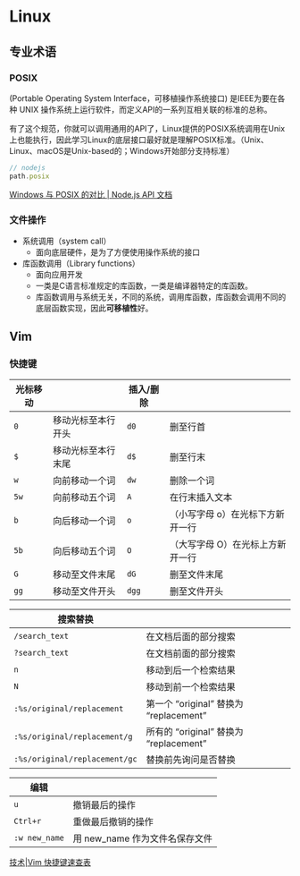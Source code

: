 # Linux

## 专业术语

### POSIX

 (Portable Operating System Interface，可移植操作系统接口) 是IEEE为要在各种 UNIX 操作系统上运行软件，而定义API的一系列互相关联的标准的总称。

有了这个规范，你就可以调用通用的API了，Linux提供的POSIX系统调用在Unix上也能执行，因此学习Linux的底层接口最好就是理解POSIX标准。（Unix、Linux、macOS是Unix-based的；Windows开始部分支持标准）

```js
// nodejs
path.posix
```

[Windows 与 POSIX 的对比 | Node.js API 文档](http://nodejs.cn/api-v14/path.html#windows-vs-posix)

### 文件操作

- 系统调用（system call）
  - 面向底层硬件，是为了方便使用操作系统的接口
- 库函数调用（Library functions）
  - 面向应用开发
  - 一类是C语言标准规定的库函数，一类是编译器特定的库函数。
  - 库函数调用与系统无关，不同的系统，调用库函数，库函数会调用不同的底层函数实现，因此**可移植性**好。

## Vim

### 快捷键

| 光标移动 |           | 插入/删除 |                   |
| ---- | --------- | ----- | ----------------- |
| `0`  | 移动光标至本行开头 | `d0`  | 删至行首              |
| `$`  | 移动光标至本行末尾 | `d$`  | 删至行末              |
| `w`  | 向前移动一个词   | `dw`  | 删除一个词             |
| `5w` | 向前移动五个词   | `A`   | 在行末插入文本           |
| `b`  | 向后移动一个词   | `o`   | （小写字母 o）在光标下方新开一行 |
| `5b` | 向后移动五个词   | `O`   | （大写字母 O）在光标上方新开一行 |
| `G`  | 移动至文件末尾   | `dG`  | 删至文件末尾            |
| `gg` | 移动至文件开头   | `dgg` | 删至文件开头            |

| 搜索替换                          |                                  |
| ----------------------------- | -------------------------------- |
| `/search_text`                | 在文档后面的部分搜索                       |
| `?search_text`                | 在文档前面的部分搜索                       |
| `n`                           | 移动到后一个检索结果                       |
| `N`                           | 移动到前一个检索结果                       |
| `:%s/original/replacement`    | 第一个 “original” 替换为 “replacement” |
| `:%s/original/replacement/g`  | 所有的 “original” 替换为 “replacement” |
| `:%s/original/replacement/gc` | 替换前先询问是否替换                       |

| 编辑            |                      |
| ------------- | -------------------- |
| `u`           | 撤销最后的操作              |
| `Ctrl+r`      | 重做最后撤销的操作            |
| `:w new_name` | 用 new_name 作为文件名保存文件 |

[技术|Vim 快捷键速查表](https://linux.cn/article-8144-1.html)

